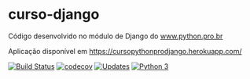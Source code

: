 # curso-django
Código desenvolvido no módulo de Django do www.python.pro.br

Aplicação disponível em https://cursopythonprodjango.herokuapp.com/

[![Build Status](https://travis-ci.org/CursoPythonPro/curso-django.svg?branch=master)](https://travis-ci.org/CursoPythonPro/curso-django)
[![codecov](https://codecov.io/gh/CursoPythonPro/curso-django/branch/master/graph/badge.svg)](https://codecov.io/gh/CursoPythonPro/curso-django)
[![Updates](https://pyup.io/repos/github/CursoPythonPro/curso-django/shield.svg)](https://pyup.io/account/repos/github/CursoPythonPro/curso-django/)
[![Python 3](https://pyup.io/repos/github/CursoPythonPro/curso-django/python-3-shield.svg)](https://pyup.io/account/repos/github/CursoPythonPro/curso-django/)
